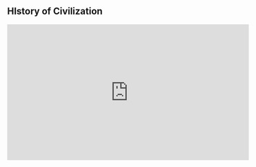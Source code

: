 ## HIstory of Civilization

<iframe width="560" height="315" src="https://www.youtube.com/embed/IAQAAJo1fI0" title="YouTube video player" frameborder="0" allow="accelerometer; autoplay; clipboard-write; encrypted-media; gyroscope; picture-in-picture" allowfullscreen></iframe>
